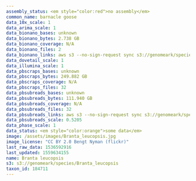 ```yaml
---
assembly_status: <em style="color:red">no assembly</em>
common_name: barnacle goose
data_10x_scale: 1
data_arima_scale: 1
data_bionano_bases: unknown
data_bionano_bytes: 2.738 GB
data_bionano_coverage: N/A
data_bionano_files: 2
data_bionano_links: aws s3 --no-sign-request sync s3://genomeark/species/Branta_leucopsis/bBraLeu1/genomic_data/bionano/ .<br>
data_dovetail_scale: 1
data_illumina_scale: 1
data_pbscraps_bases: unknown
data_pbscraps_bytes: 249.882 GB
data_pbscraps_coverage: N/A
data_pbscraps_files: 32
data_pbsubreads_bases: unknown
data_pbsubreads_bytes: 111.940 GB
data_pbsubreads_coverage: N/A
data_pbsubreads_files: 32
data_pbsubreads_links: aws s3 --no-sign-request sync s3://genomeark/species/Branta_leucopsis/bBraLeu1/genomic_data/pacbio/ . --exclude "*scraps.bam*"<br>
data_pbsubreads_scale: 0.5205
data_phase_scale: 1
data_status: <em style="color:orange">some data</em>
image: /assets/images/Branta_leucopsis.jpg
image_license: "CC BY 2.0 Bengt Nyman (flickr)"
last_raw_data: 1536592916
last_updated: 1559634155
name: Branta leucopsis
s3: s3://genomeark/species/Branta_leucopsis
taxon_id: 184711
---
```


